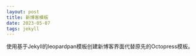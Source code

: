 ```yaml
---
layout: post
title: 新博客模板
date: 2023-05-07
tags: jekyll
---
```


使用基于Jekyll的leopardpan模板创建新博客界面代替原先的Octopress模板。
